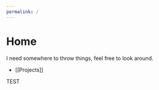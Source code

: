 ```yaml
---
permalink: /
---
```

# Home

I need somewhere to throw things, feel free to look around.
- [[Projects]]

TEST
